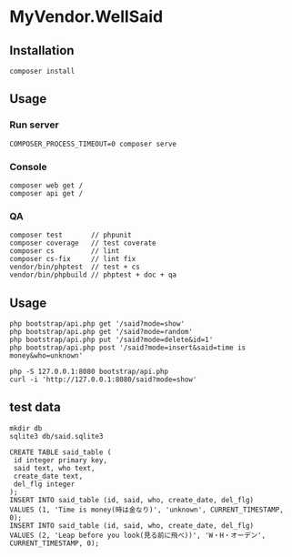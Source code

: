 # MyVendor.WellSaid

## Installation

    composer install

## Usage

### Run server

    COMPOSER_PROCESS_TIMEOUT=0 composer serve

### Console

    composer web get /
    composer api get /

### QA

    composer test       // phpunit
    composer coverage   // test coverate
    composer cs         // lint
    composer cs-fix     // lint fix
    vendor/bin/phptest  // test + cs
    vendor/bin/phpbuild // phptest + doc + qa

## Usage
    php bootstrap/api.php get '/said?mode=show'
    php bootstrap/api.php get '/said?mode=random'
    php bootstrap/api.php put '/said?mode=delete&id=1'
    php bootstrap/api.php post '/said?mode=insert&said=time is money&who=unknown'
      
    php -S 127.0.0.1:8080 bootstrap/api.php
    curl -i 'http://127.0.0.1:8080/said?mode=show'

## test data
    mkdir db
    sqlite3 db/said.sqlite3
      
    CREATE TABLE said_table (
     id integer primary key,
     said text, who text,
     create_date text,
     del_flg integer
    );
    INSERT INTO said_table (id, said, who, create_date, del_flg)
    VALUES (1, 'Time is money(時は金なり)', 'unknown', CURRENT_TIMESTAMP, 0);
    INSERT INTO said_table (id, said, who, create_date, del_flg)
    VALUES (2, 'Leap before you look(見る前に飛べ))', 'W・H・オーデン', CURRENT_TIMESTAMP, 0);